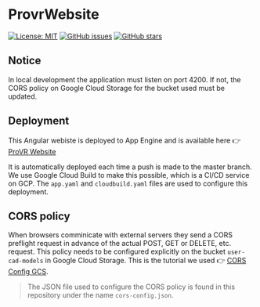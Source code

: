 # ProvrWebsite

[![License: MIT](https://img.shields.io/badge/License-MIT-yellow.svg)](https://opensource.org/licenses/MIT)
[![GitHub issues](https://img.shields.io/github/issues/ProVR-Norway/ProvrWebsite.svg)](https://GitHub.com/Naereen/StrapDown.js/issues/)
[![GitHub stars](https://img.shields.io/github/stars/ProVR-Norway/ProvrWebsite.svg?style=social&label=Star&maxAge=2592000)](https://GitHub.com/Naereen/StrapDown.js/stargazers/)

## Notice

In local development the application must listen on port 4200. If not, the CORS policy on Google Cloud Storage for the bucket used must be updated.

## Deployment

This Angular webiste is deployed to App Engine and is available here 👉 [ProVR Website](https://vr-collaboration-room.ey.r.appspot.com)

It is automatically deployed each time a push is made to the master branch. We use Google Cloud Build to make this possible, which is a CI/CD service on GCP. The `app.yaml` and `cloudbuild.yaml` files are used to configure this deployment.

## CORS policy

When browsers comminicate with external servers they send a CORS preflight request in advance of the actual POST, GET or DELETE, etc. request. This policy needs to be configured explicitly on the bucket `user-cad-models` in Google Cloud Storage. This is the tutorial we used 👉 [CORS Config GCS](https://cloud.google.com/storage/docs/configuring-cors). 

> The JSON file used to configure the CORS policy is found in this repository under the name `cors-config.json`.

